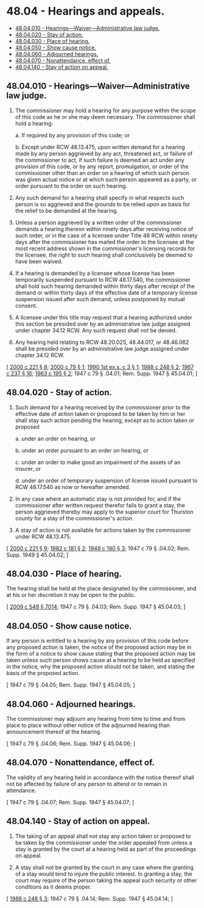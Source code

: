 # 48.04 - Hearings and appeals.
* [48.04.010 - Hearings—Waiver—Administrative law judge.](#4804010---hearingswaiveradministrative-law-judge)
* [48.04.020 - Stay of action.](#4804020---stay-of-action)
* [48.04.030 - Place of hearing.](#4804030---place-of-hearing)
* [48.04.050 - Show cause notice.](#4804050---show-cause-notice)
* [48.04.060 - Adjourned hearings.](#4804060---adjourned-hearings)
* [48.04.070 - Nonattendance, effect of.](#4804070---nonattendance-effect-of)
* [48.04.140 - Stay of action on appeal.](#4804140---stay-of-action-on-appeal)
## 48.04.010 - Hearings—Waiver—Administrative law judge.
1. The commissioner may hold a hearing for any purpose within the scope of this code as he or she may deem necessary. The commissioner shall hold a hearing:

   a. If required by any provision of this code; or

   b. Except under RCW 48.13.475, upon written demand for a hearing made by any person aggrieved by any act, threatened act, or failure of the commissioner to act, if such failure is deemed an act under any provision of this code, or by any report, promulgation, or order of the commissioner other than an order on a hearing of which such person was given actual notice or at which such person appeared as a party, or order pursuant to the order on such hearing.

2. Any such demand for a hearing shall specify in what respects such person is so aggrieved and the grounds to be relied upon as basis for the relief to be demanded at the hearing.

3. Unless a person aggrieved by a written order of the commissioner demands a hearing thereon within ninety days after receiving notice of such order, or in the case of a licensee under Title 48 RCW within ninety days after the commissioner has mailed the order to the licensee at the most recent address shown in the commissioner's licensing records for the licensee, the right to such hearing shall conclusively be deemed to have been waived.

4. If a hearing is demanded by a licensee whose license has been temporarily suspended pursuant to RCW 48.17.540, the commissioner shall hold such hearing demanded within thirty days after receipt of the demand or within thirty days of the effective date of a temporary license suspension issued after such demand, unless postponed by mutual consent.

5. A licensee under this title may request that a hearing authorized under this section be presided over by an administrative law judge assigned under chapter 34.12 RCW. Any such request shall not be denied.

6. Any hearing held relating to RCW 48.20.025, 48.44.017, or 48.46.062 shall be presided over by an administrative law judge assigned under chapter 34.12 RCW.

\[ [2000 c 221 § 8](http://lawfilesext.leg.wa.gov/biennium/1999-00/Pdf/Bills/Session%20Laws/House/2848.SL.pdf?cite=2000%20c%20221%20§%208); [2000 c 79 § 1](http://lawfilesext.leg.wa.gov/biennium/1999-00/Pdf/Bills/Session%20Laws/Senate/6067-S2.SL.pdf?cite=2000%20c%2079%20§%201); [1990 1st ex.s. c 3 § 1](http://leg.wa.gov/CodeReviser/documents/sessionlaw/1990ex1c3.pdf?cite=1990%201st%20ex.s.%20c%203%20§%201); [1988 c 248 § 2](http://leg.wa.gov/CodeReviser/documents/sessionlaw/1988c248.pdf?cite=1988%20c%20248%20§%202); [1967 c 237 § 16](http://leg.wa.gov/CodeReviser/documents/sessionlaw/1967c237.pdf?cite=1967%20c%20237%20§%2016); [1963 c 195 § 2](http://leg.wa.gov/CodeReviser/documents/sessionlaw/1963c195.pdf?cite=1963%20c%20195%20§%202); 1947 c 79 § .04.01; Rem. Supp. 1947 § 45.04.01; \]

## 48.04.020 - Stay of action.
1. Such demand for a hearing received by the commissioner prior to the effective date of action taken or proposed to be taken by him or her shall stay such action pending the hearing, except as to action taken or proposed

   a. under an order on hearing, or

   b. under an order pursuant to an order on hearing, or

   c. under an order to make good an impairment of the assets of an insurer, or

   d. under an order of temporary suspension of license issued pursuant to RCW 48.17.540 as now or hereafter amended.

2. In any case where an automatic stay is not provided for, and if the commissioner after written request therefor fails to grant a stay, the person aggrieved thereby may apply to the superior court for Thurston county for a stay of the commissioner's action.

3. A stay of action is not available for actions taken by the commissioner under RCW 48.13.475.

\[ [2000 c 221 § 9](http://lawfilesext.leg.wa.gov/biennium/1999-00/Pdf/Bills/Session%20Laws/House/2848.SL.pdf?cite=2000%20c%20221%20§%209); [1982 c 181 § 2](http://leg.wa.gov/CodeReviser/documents/sessionlaw/1982c181.pdf?cite=1982%20c%20181%20§%202); [1949 c 190 § 3](http://leg.wa.gov/CodeReviser/documents/sessionlaw/1949c190.pdf?cite=1949%20c%20190%20§%203); 1947 c 79 § .04.02; Rem. Supp. 1949 § 45.04.02; \]

## 48.04.030 - Place of hearing.
The hearing shall be held at the place designated by the commissioner, and at his or her discretion it may be open to the public.

\[ [2009 c 549 § 7014](http://lawfilesext.leg.wa.gov/biennium/2009-10/Pdf/Bills/Session%20Laws/Senate/5038.SL.pdf?cite=2009%20c%20549%20§%207014); 1947 c 79 § .04.03; Rem. Supp. 1947 § 45.04.03; \]

## 48.04.050 - Show cause notice.
If any person is entitled to a hearing by any provision of this code before any proposed action is taken, the notice of the proposed action may be in the form of a notice to show cause stating that the proposed action may be taken unless such person shows cause at a hearing to be held as specified in the notice, why the proposed action should not be taken, and stating the basis of the proposed action.

\[ 1947 c 79 § .04.05; Rem. Supp. 1947 § 45.04.05; \]

## 48.04.060 - Adjourned hearings.
The commissioner may adjourn any hearing from time to time and from place to place without other notice of the adjourned hearing than announcement thereof at the hearing.

\[ 1947 c 79 § .04.06; Rem. Supp. 1947 § 45.04.06; \]

## 48.04.070 - Nonattendance, effect of.
The validity of any hearing held in accordance with the notice thereof shall not be affected by failure of any person to attend or to remain in attendance.

\[ 1947 c 79 § .04.07; Rem. Supp. 1947 § 45.04.07; \]

## 48.04.140 - Stay of action on appeal.
1. The taking of an appeal shall not stay any action taken or proposed to be taken by the commissioner under the order appealed from unless a stay is granted by the court at a hearing held as part of the proceedings on appeal.

2. A stay shall not be granted by the court in any case where the granting of a stay would tend to injure the public interest. In granting a stay, the court may require of the person taking the appeal such security or other conditions as it deems proper.

\[ [1988 c 248 § 3](http://leg.wa.gov/CodeReviser/documents/sessionlaw/1988c248.pdf?cite=1988%20c%20248%20§%203); 1947 c 79 § .04.14; Rem. Supp. 1947 § 45.04.14; \]

